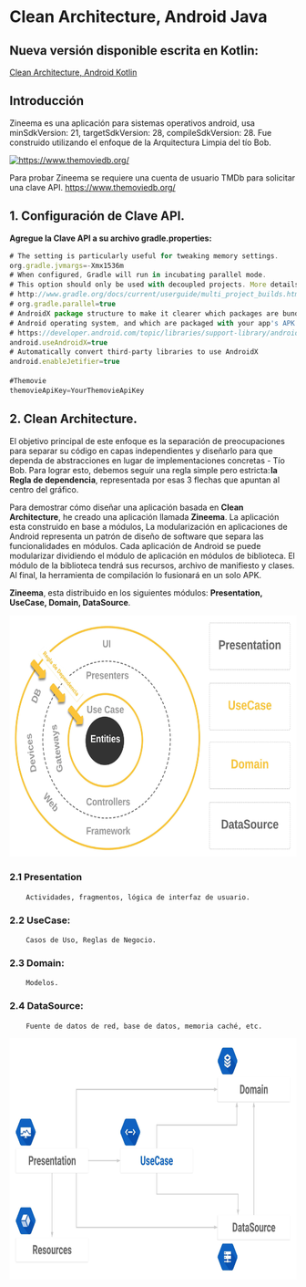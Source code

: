 Clean Architecture, Android Java
================================

## Nueva versión disponible escrita en Kotlin:
[Clean Architecture, Android Kotlin](https://github.com/Juan-Ricardo/Clean-Architecture-Android-Kotlin)

Introducción
-----------------
Zineema es una aplicación para sistemas operativos android, usa minSdkVersion: 21, targetSdkVersion: 28, compileSdkVersion: 28. Fue construido utilizando el enfoque de la Arquitectura Limpia del tío Bob.

<a href="https://www.themoviedb.org/">
  <img alt="https://www.themoviedb.org/"
       src="https://www.themoviedb.org/assets/2/v4/logos/primary-green-d70eebe18a5eb5b166d5c1ef0796715b8d1a2cbc698f96d311d62f894ae87085.svg" width="124" height="124"/>
</a>

Para probar Zineema se requiere una cuenta de usuario TMDb para solicitar una clave API.
https://www.themoviedb.org/

## 1. Configuración de Clave API.
**Agregue la Clave API a su archivo gradle.properties:**
```javascript
# The setting is particularly useful for tweaking memory settings.
org.gradle.jvmargs=-Xmx1536m
# When configured, Gradle will run in incubating parallel mode.
# This option should only be used with decoupled projects. More details, visit
# http://www.gradle.org/docs/current/userguide/multi_project_builds.html#sec:decoupled_projects
# org.gradle.parallel=true
# AndroidX package structure to make it clearer which packages are bundled with the
# Android operating system, and which are packaged with your app's APK
# https://developer.android.com/topic/libraries/support-library/androidx-rn
android.useAndroidX=true
# Automatically convert third-party libraries to use AndroidX
android.enableJetifier=true

#Themovie
themovieApiKey=YourThemovieApiKey
```
## 2. Clean Architecture.
El objetivo principal de este enfoque es la separación de preocupaciones para separar su código en capas independientes y diseñarlo para que dependa de abstracciones en lugar de implementaciones concretas - Tío Bob. Para lograr esto, debemos seguir una regla simple pero estricta: **la Regla de dependencia**, representada por esas 3 flechas que apuntan al centro del gráfico.

Para demostrar cómo diseñar una aplicación basada en **Clean Architecture**, he creado una aplicación llamada  **Zineema**. La aplicación esta construido en base a módulos, La modularización en aplicaciones de Android representa un patrón de diseño de software que separa las funcionalidades en módulos. Cada aplicación de Android se puede modularizar dividiendo el módulo de aplicación en módulos de biblioteca. El módulo de la biblioteca tendrá sus recursos, archivo de manifiesto y clases. Al final, la herramienta de compilación lo fusionará en un solo APK. 

**Zineema**, esta distribuido en los siguientes módulos: **Presentation, UseCase, Domain, DataSource**. 

<img src="https://github.com/Juan-Ricardo/Android-Java-Clean-Architecture/blob/master/resource/src/main/assets/images/ArquitecturaAndroidCleanArchitecture.jpeg" width="624" height="424"/>

### 2.1 Presentation
        Actividades, fragmentos, lógica de interfaz de usuario.
### 2.2 UseCase: 
        Casos de Uso, Reglas de Negocio.
### 2.3 Domain: 
        Modelos.
### 2.4 DataSource: 
        Fuente de datos de red, base de datos, memoria caché, etc.
        
<img src="https://github.com/Juan-Ricardo/Android-Java-Clean-Architecture/blob/master/resource/src/main/assets/images/Arquitectura-Android-Module.jpeg" width="724" height="424"/>
